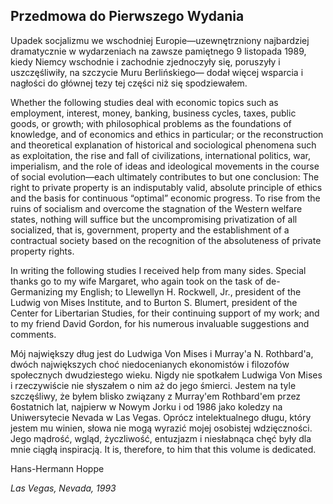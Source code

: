 ## Przedmowa do Pierwszego Wydania

Upadek socjalizmu we wschodniej Europie—uzewnętrzniony najbardziej dramatycznie w wydarzeniach na zawsze pamiętnego 9 listopada 1989, kiedy Niemcy wschodnie i zachodnie zjednoczyły się, poruszyły i uszczęśliwiły, na szczycie Muru Berlińskiego— dodał więcej wsparcia i nagłości do głównej tezy tej części niż się spodziewałem.

Whether the following studies deal with economic topics such as employment, interest, money, banking, business cycles, taxes, public goods, or growth; with philosophical problems as the foundations of knowledge, and of economics and ethics in particular; or the reconstruction and theoretical explanation of historical and sociological phenomena such as exploitation, the rise and fall of civilizations, international politics, war, imperialism, and the role of ideas and ideological movements in the course of social evolution—each ultimately contributes to but one conclusion: The right to private property is an indisputably valid, absolute principle of ethics and the basis for continuous “optimal” economic progress. To rise from the ruins of socialism and overcome the stagnation of the Western welfare states, nothing will suffice but the uncompromising privatization of all socialized, that is, government, property and the establishment of a contractual society based on the recognition of the absoluteness of private property rights.

In writing the following studies I received help from many sides. Special thanks go to my wife Margaret, who again took on the task of de-Germanizing my English; to Llewellyn H. Rockwell, Jr., president of the Ludwig von Mises Institute, and to Burton S. Blumert, president of the Center for Libertarian Studies, for their continuing support of my work; and to my friend David Gordon, for his numerous invaluable suggestions and comments.

Mój największy dług jest do Ludwiga Von Mises i Murray'a N. Rothbard'a, dwóch największych choć niedocenianych ekonomistów i filozofów społecznych dwudziestego wieku. Nigdy nie spotkałem Ludwiga Von Mises i rzeczywiście nie słyszałem o nim aż do jego śmierci. Jestem na tyle szczęśliwy, że byłem blisko związany z Murray'em Rothbard'em przez 6ostatnich lat, najpierw w Nowym Jorku i od 1986 jako koledzy na Uniwersytecie Nevada w Las Vegas. Oprócz intelektualnego długu, który jestem mu winien, słowa nie mogą wyrazić mojej osobistej wdzięczności. Jego mądrość, wgląd, życzliwość, entuzjazm i niesłabnąca chęć były dla mnie ciągłą inspiracją. It is, therefore, to him that this volume is dedicated.

Hans-Hermann Hoppe

*Las Vegas, Nevada, 1993*